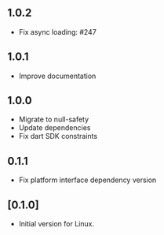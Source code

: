 ## 1.0.2

- Fix async loading: #247

## 1.0.1

- Improve documentation

## 1.0.0

- Migrate to null-safety
- Update dependencies
- Fix dart SDK constraints

## 0.1.1

- Fix platform interface dependency version

## [0.1.0]

- Initial version for Linux.
